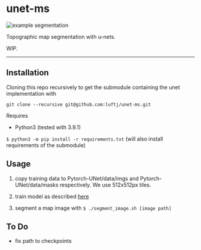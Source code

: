 # unet-ms

![example segmentation](docs/title_fig.jpg)

Topographic map segmentation with u-nets.

WIP.

---

## Installation

Cloning this repo recursively to get the submodule containing the unet implementation with

```git clone --recursive git@github.com:luftj/unet-ms.git```

Requires
* Python3 (tested with 3.9.1)

```$ python3 -m pip install -r requirements.txt``` (will also install requirements of the submodule)


## Usage

1. copy training data to Pytorch-UNet/data/imgs and Pytorch-UNet/data/masks respectively. We use 512x512px tiles.

2. train model as described [here](https://github.com/milesial/Pytorch-UNet)

3. segment a map image with `$ ./segment_image.sh [image path]`

## To Do
* fix path to checkpoints